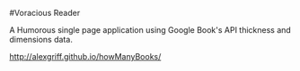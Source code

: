 #Voracious Reader

A Humorous single page application using Google Book's API thickness and dimensions data.

http://alexgriff.github.io/howManyBooks/

